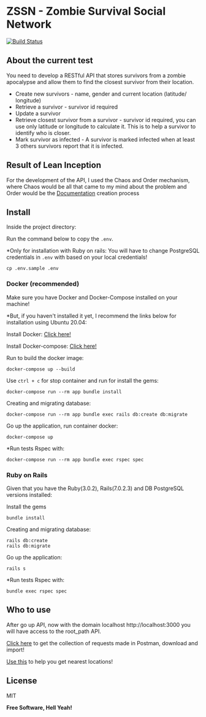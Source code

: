 # ZSSN - Zombie Survival Social Network

[![Build Status](https://travis-ci.org/joemccann/dillinger.svg?branch=master)](https://travis-ci.org/joemccann/dillinger)

## About the current test
You need to develop a RESTful API that stores survivors from a zombie apocalypse and allow
them to find the closest survivor from their location.
- Create new survivors - name, gender and current location (latitude/ longitude)
- Retrieve a survivor - survivor id required
- Update a survivor
- Retrieve closest survivor from a survivor - survivor id required, you can use
only latitude or longitude to calculate it. This is to help a survivor to identify who is
closer.
- Mark survivor as infected - A survivor is marked infected when at least 3 others
survivors report that it is infected.

## Result of Lean Inception
For the development of the API, I used the Chaos and Order mechanism, where Chaos would be all that came to my mind about the problem and Order would be the [Documentation](https://drive.google.com/file/d/1x5L1VwF8CyDEJHvxHmZ9LrDpUVBIKt1g/view?usp=sharing) creation process

## Install

Inside the project directory:

Run the command below to copy the `.env`.

*Only for installation with Ruby on rails: You will have to change PostgreSQL credentials in `.env` with based on your local credentials!

```
cp .env.sample .env
```

### Docker (recommended)
Make sure you have Docker and Docker-Compose installed on your machine!

*But, if you haven't installed it yet, I recommend the links below for installation using Ubuntu 20.04:

Install Docker: [Click here!](https://www.digitalocean.com/community/tutorials/how-to-install-and-use-docker-on-ubuntu-20-04-pt)

Install Docker-compose: [Click here!](https://www.digitalocean.com/community/tutorials/how-to-install-and-use-docker-compose-on-ubuntu-20-04-pt)

Run to build the docker image:
```
docker-compose up --build
```

Use `ctrl + c` for stop container and run for install the gems:
```
docker-compose run --rm app bundle install
```

Creating and migrating database:
```
docker-compose run --rm app bundle exec rails db:create db:migrate
```

Go up the application, run container docker:
```
docker-compose up
```


*Run tests Rspec with:
```
docker-compose run --rm app bundle exec rspec spec
```

### Ruby on Rails
Given that you have the Ruby(3.0.2), Rails(7.0.2.3) and DB PostgreSQL versions installed:

Install the gems
```
bundle install
```

Creating and migrating database:
```
rails db:create
rails db:migrate
```

Go up the application:
```
rails s
```


*Run tests Rspec with:
```
bundle exec rspec spec
```

## Who to use
After go up API, now with the domain localhost http://localhost:3000 you will have access to the root_path API.

[Click here](https://github.com/padualima/zssn-maxihost-api/blob/main/vendor/zssn-api.postman_collection.json) to get the collection of requests made in Postman, download and import!

[Use this](https://github.com/padualima/zssn-maxihost-api/blob/main/vendor/suport_location.rb) to help you get nearest locations!

## License

MIT

**Free Software, Hell Yeah!**
